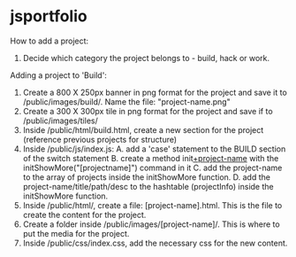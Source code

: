 jsportfolio
===========

How to add a project:

1. Decide which category the project belongs to - build, hack or work.

  Adding a project to 'Build':
  
  1. Create a 800 X 250px banner in png format for the project and save it to /public/images/build/. Name the file: "project-name.png"
  2. Create a 300 X 300px tile in png format for the project and save if to /public/images/tiles/
  3. Inside /public/html/build.html, create a new section for the project (reference previous projects for structure)
  4. Inside /public/js/index.js:
       A. add a 'case' statement to the BUILD section of the switch statement
       B. create a method init[+project-name]() with the initShowMore("[projectname]") command in it
       C. add the project-name to the array of projects inside the initShowMore function.
       D. add the project-name/title/path/desc to the hashtable (projectInfo) inside the initShowMore function.
  5. Inside /public/html/, create a file: [project-name].html. This is the file to create the content for the project.
  6. Create a folder inside /public/images/[project-name]/. This is where to put the media for the project.
  7. Inside /public/css/index.css, add the necessary css for the new content.
